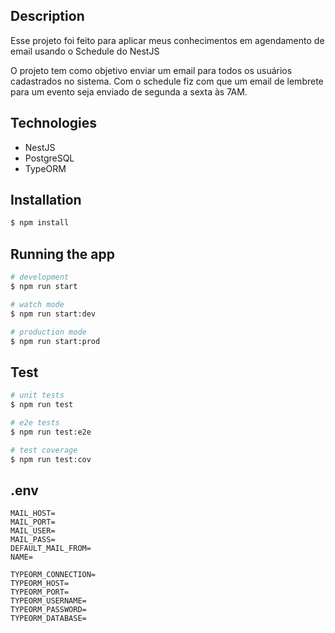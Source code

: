
## Description

Esse projeto foi feito para aplicar meus conhecimentos em agendamento de email usando o Schedule do NestJS

O projeto tem como objetivo enviar um email para todos os usuários cadastrados no sistema. Com o schedule fiz 
com que um email de lembrete para um evento seja enviado de segunda a sexta às 7AM.

## Technologies
* NestJS
* PostgreSQL
* TypeORM

## Installation

```bash
$ npm install
```

## Running the app

```bash
# development
$ npm run start

# watch mode
$ npm run start:dev

# production mode
$ npm run start:prod
```

## Test

```bash
# unit tests
$ npm run test

# e2e tests
$ npm run test:e2e

# test coverage
$ npm run test:cov
```

## .env

```
MAIL_HOST=
MAIL_PORT=
MAIL_USER=
MAIL_PASS=
DEFAULT_MAIL_FROM=
NAME=

TYPEORM_CONNECTION=
TYPEORM_HOST=
TYPEORM_PORT=
TYPEORM_USERNAME=
TYPEORM_PASSWORD=
TYPEORM_DATABASE=
```

